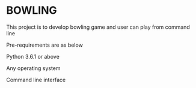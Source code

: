 # BOWLING
This project is to develop bowling game and user can play from command line

Pre-requirements are as below

Python 3.6.1 or above

Any operating system

Command line interface
